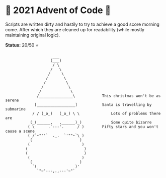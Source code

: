 # :christmas_tree: 2021 Advent of Code :christmas_tree:
Scripts are written dirty and hastily to try to achieve a good score morning come.
After which they are cleaned up for readability (while mostly maintaining original logic).

**Status:** 20/50 :star:

```
                     ___
                    (___)
                     / \
                    /   \
                   /     \
                  /       \
                 /         \
                /           \
               /             \
              /_______________\            This christmas won't be as serene
             [_________________]           Santa is travelling by submarine
            / / (_o_)   (_o_) \ \              Lots of problems there are
           (_(______,   ,______)_)             Some quite bizarre
          ( \      .`---'.      / )        Fifty stars and you won't cause a scene
          ( /`~""'`  ._.  `'""~`\ )       
           (                     )     
          (                       )
         (                         )
         (                         )
          (                       )
           (                     )
            `(                 )'
              `"~'---,.,---'~"`
```
